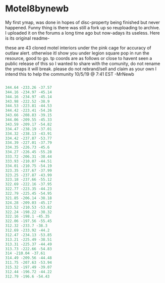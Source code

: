 # Motel8bynewb

My first ymap, was done in hopes of disc-property being finished but never happened. Funny thing is there was still a fork up so reuploading to archive. I uploaded it on the forums a long time ago but now-adays its useless.
Here is its original readme-


these are 43 cloned motel interiors under the pink cage for accuracy of outlaw alert. otherwise itl show you under legion square
pop in run the resource, good to go.
tp coords are as follows or close to
havent seen a public release of this so I wanted to share with the comunity, do not rename the ymaps it will break.
please do not rebrand/sell and claim as your own I intend this to help the community
10/5/19 @ 7:41 EST
-MrNewb



```lua

344.64 -233.26 -37.57
344.16 -234.97 -45.14
344.16 -234.97 -45.14
343.98 -222.52 -38.9
344.53 -223.81 -44.53
344.42 -223.41 -54.26
343.66 -208.83 -39.15
344.06 -209.55 -45.33
343.59 -209.17 -54.82
334.47 -238.19 -37.01
334.32 -238.13 -43.91
334.42 -237.87 -53.77
334.39 -227.01 -37.79
334.35 -226.73 -45.6
334.27 -226.45 -55.28
333.72 -206.31 -38.44
333.93 -210.07 -44.51
334.01 -210.75 -54.19
323.35 -237.67 -37.99
323.25 -237.87 -43.99
323.18 -237.66 -55.12
322.69 -222.16 -37.95
322.77 -223.35 -44.23
322.79 -225.45 -54.95
321.85 -206.14 -38.18
324.28 -209.03 -45.17
323.52 -210.53 -53.82
322.24 -198.22 -38.32
322.16 -198.1 -45.35
322.06 -197.56 -55.45
312.32 -233.7 -38.3
312.69 -233.92 -44.2
312.47 -234.13 -53.85
313.21 -225.49 -38.51
313.31 -225.37 -44.49
313.73 -222.66 -54.83
314 -210.04 -37.61
314.49 -209.56 -44.48
311.75 -207.63 -53.94
315.32 -197.49 -39.07
312.44 -196.72 -44.22
312.79 -196.6 -54.43
```